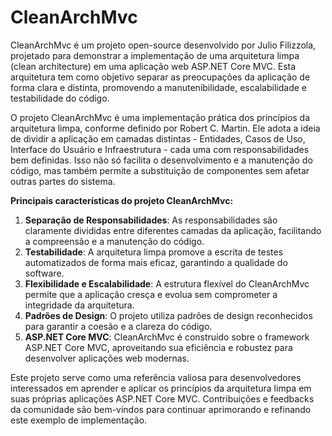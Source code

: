 # CleanArchMvc

CleanArchMvc é um projeto open-source desenvolvido por Julio Filizzola, projetado para demonstrar a implementação de uma arquitetura limpa (clean architecture) em uma aplicação web ASP.NET Core MVC. Esta arquitetura tem como objetivo separar as preocupações da aplicação de forma clara e distinta, promovendo a manutenibilidade, escalabilidade e testabilidade do código.

O projeto CleanArchMvc é uma implementação prática dos princípios da arquitetura limpa, conforme definido por Robert C. Martin. Ele adota a ideia de dividir a aplicação em camadas distintas - Entidades, Casos de Uso, Interface do Usuário e Infraestrutura - cada uma com responsabilidades bem definidas. Isso não só facilita o desenvolvimento e a manutenção do código, mas também permite a substituição de componentes sem afetar outras partes do sistema.

**Principais características do projeto CleanArchMvc:**

1. **Separação de Responsabilidades**: As responsabilidades são claramente divididas entre diferentes camadas da aplicação, facilitando a compreensão e a manutenção do código.
2. **Testabilidade**: A arquitetura limpa promove a escrita de testes automatizados de forma mais eficaz, garantindo a qualidade do software.
3. **Flexibilidade e Escalabilidade**: A estrutura flexível do CleanArchMvc permite que a aplicação cresça e evolua sem comprometer a integridade da arquitetura.
4. **Padrões de Design**: O projeto utiliza padrões de design reconhecidos para garantir a coesão e a clareza do código.
5. **ASP.NET Core MVC**: CleanArchMvc é construído sobre o framework ASP.NET Core MVC, aproveitando sua eficiência e robustez para desenvolver aplicações web modernas.

Este projeto serve como uma referência valiosa para desenvolvedores interessados em aprender e aplicar os princípios da arquitetura limpa em suas próprias aplicações ASP.NET Core MVC. Contribuições e feedbacks da comunidade são bem-vindos para continuar aprimorando e refinando este exemplo de implementação.